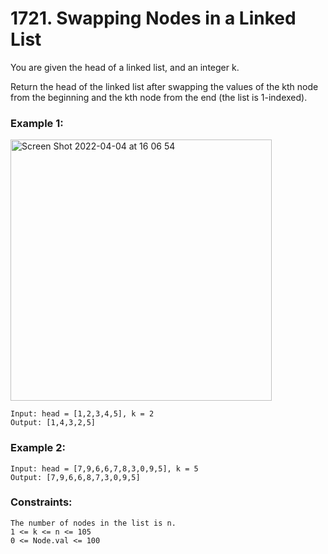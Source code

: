 # 1721. Swapping Nodes in a Linked List

You are given the head of a linked list, and an integer k.

Return the head of the linked list after swapping the values of the kth node from the beginning and the kth node from the end (the list is 1-indexed).

 

### Example 1:
<img width="418" alt="Screen Shot 2022-04-04 at 16 06 54" src="https://user-images.githubusercontent.com/38793933/161491012-5a2152db-1d0e-49d1-94ee-99ad0896698d.png">

```
Input: head = [1,2,3,4,5], k = 2
Output: [1,4,3,2,5]
```
### Example 2:
```
Input: head = [7,9,6,6,7,8,3,0,9,5], k = 5
Output: [7,9,6,6,8,7,3,0,9,5]
```

### Constraints:
```
The number of nodes in the list is n.
1 <= k <= n <= 105
0 <= Node.val <= 100
```
